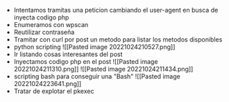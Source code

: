 - Intentamos tramitas una peticion cambiando el user-agent en busca de inyecta codigo php
- Enumeramos con wpscan 
- Reutilizar contraseña
- Tramitar con curl por post un metodo para listar los metodos disponibles
- python scripting
![[Pasted image 20221024210527.png]]
- Ir listando cosas interesantes del post
- Inyectamos codigo php en el post
![[Pasted image 20221024211310.png]]
![[Pasted image 20221024211434.png]]
- scripting bash para conseguir una "Bash"
![[Pasted image 20221024223641.png]]
- Tratar de explotar el pkexec 